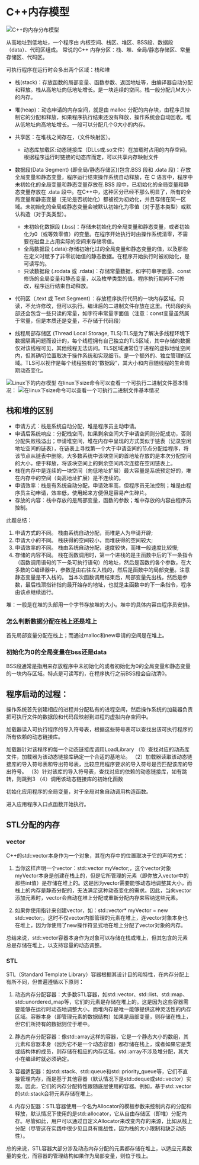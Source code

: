 # C++内存模型
![C++的内存分布模型](images/C++的内存分布模型.png)

从高地址到低地址，一个程序由 内核空间、栈区、堆区、BSS段、数据段（data）、代码区组成。
常说的C++ 内存分区：栈、堆、全局/静态存储区、常量存储区、代码区。

可执行程序在运行时会多出两个区域：栈和堆

- 栈(stack)：存放函数的局部变量、函数参数、返回地址等，由编译器自动分配和释放。栈从高地址向低地址增长。是一块连续的空间。栈一般分配几M大小的内存。

- 堆(heap)：动态申请的内存空间，就是由 malloc 分配的内存块，由程序员控制它的分配和释放，如果程序执行结束还没有释放，操作系统会自动回收。堆从低地址向高地址增长。一般可以分配几个G大小的内存。

- 共享区：在堆栈之间存在，（文件映射区）。
  - 动态库加载区:动态链接库（DLLs或.so文件）在加载时占用的内存空间。根据程序运行时链接的动态库而定，可以共享内存映射文件

- 数据段(Data Segment) (即全局/静态存储区)(包含.BSS 段和 .data 段)：存放全局变量和静态变量，程序运行结束操作系统自动释放，在 C 语言中，程序中未初始化的全局变量和静态变量存放在.BSS 段中，已初始化的全局变量和静态变量存放在 .data 段中。在C++中，这种区分已经不那么明显了，所有的全局变量和静态变量（无论是否初始化）都被视为初始化，并且存储在同一区域。未初始化的全局或静态变量会被默认初始化为零值（对于基本类型）或默认构造（对于类类型）。
  - 未初始化数据段 (.bss)：存储未初始化的全局变量和静态变量，或者初始化为0（或等效零值）的变量。在程序开始执行时由操作系统清零，不需要在磁盘上占用实际的空间来存储零值。
  - 全局数据段 (.data):存储初始化过的全局变量和静态变量的值，以及那些在定义时赋予了非零初始值的静态数据。在程序开始执行时被初始化，是可读写的。
  - 只读数据段 (.rodata 或 .rdata)：存储常量数据，如字符串字面量、const修饰的全局变量和静态变量，以及枚举类型的值。程序执行期间不可修改，程序运行结束自动释放。
- 代码区（.text 或 Text Segment）：存放程序执行代码的一块内存区域。只读，不允许修改，但可以执行。编译后的二进制文件存放在这里。代码段的头部还会包含一些只读的常量，如字符串常量字面值（注意：const变量虽然属于常量，但是本质还是变量，不存储于代码段）
- 线程局部存储区 (Thread Local Storage, TLS):TLS是为了解决多线程环境下数据隔离问题而设计的，每个线程拥有自己独立的TLS区域，其中存储的数据仅对该线程可见，其他线程无法访问。TLS区域通常位于进程的虚拟地址空间内，但其确切位置取决于操作系统和实现细节。是一个额外的、独立管理的区域。TLS可以视作是每个线程独有的“数据段”，其大小和内容随线程的生命周期动态变化。

![Linux下的内存模型](images/Linux下的C++内存模型.png)
在linux下size命令可以查看一个可执行二进制文件基本情况：
![在linux下size命令可以查看一个可执行二进制文件基本情况](images/在linux下size命令可以查看一个可执行二进制文件基本情况.png)


## 栈和堆的区别
- 申请方式：栈是系统自动分配，堆是程序员主动申请。
- 申请后系统响应：分配栈空间，如果剩余空间大于申请空间则分配成功，否则分配失败栈溢出；申请堆空间，堆在内存中呈现的方式类似于链表（记录空闲地址空间的链表），在链表上寻找第一个大于申请空间的节点分配给程序，将该节点从链表中删除，大多数系统中该块空间的首地址存放的是本次分配空间的大小，便于释放，将该块空间上的剩余空间再次连接在空闲链表上。
- 栈在内存中是连续的一块空间（向低地址扩展）最大容量是系统预定好的，堆在内存中的空间（向高地址扩展）是不连续的。
- 申请效率：栈是有系统自动分配，申请效率高，但程序员无法控制；堆是由程序员主动申请，效率低，使用起来方便但是容易产生碎片。
- 存放的内容：栈中存放的是局部变量，函数的参数；堆中存放的内容由程序员控制。

此题总结：
1. 申请方式的不同。 栈由系统自动分配，而堆是人为申请开辟;
2. 申请大小的不同。 栈获得的空间较小，而堆获得的空间较大;
3. 申请效率的不同。 栈由系统自动分配，速度较快，而堆一般速度比较慢;
4. 存储的内容不同。
栈在函数调用时，第一个进栈的是主函数中后的下一条指令（函数调用语句的下一条可执行语句）的地址，然后是函数的各个参数，在大多数的C编译器中，参数是由右往左入栈的，然后是函数中的局部变量。注意静态变量是不入栈的。 当本次函数调用结束后，局部变量先出栈，然后是参数，最后栈顶指针指向最开始存的地址，也就是主函数中的下一条指令，程序由该点继续运行。

堆：一般是在堆的头部用一个字节存放堆的大小。堆中的具体内容由程序员安排。


### 怎么判断数据分配在栈上还是堆上
首先局部变量分配在栈上；而通过malloc和new申请的空间是在堆上。

### 初始化为0的全局变量在bss还是data
BSS段通常是指用来存放程序中未初始化的或者初始化为0的全局变量和静态变量的一块内存区域。特点是可读写的，在程序执行之前BSS段会自动清0。

## 程序启动的过程：

操作系统首先创建相应的进程并分配私有的进程空间，然后操作系统的加载器负责把可执行文件的数据段和代码段映射到进程的虚拟内存空间中。

加载器读入可执行程序的导入符号表，根据这些符号表可以查找出该可执行程序的所有依赖的动态链接库。

加载器针对该程序的每一个动态链接库调用LoadLibrary （1）查找对应的动态库文件，加载器为该动态链接库确定一个合适的基地址。 （2）加载器读取该动态链接库的导入符号表和导出符号表，比较应用程序要求的导入符号是否匹配该库的导出符号。 （3）针对该库的导入符号表，查找对应的依赖的动态链接库，如有跳转，则跳到3 （4）调用该动态链接库的初始化函数

初始化应用程序的全局变量，对于全局对象自动调用构造函数。

进入应用程序入口点函数开始执行。

## STL分配的内存
### vector
C++的std::vector本身作为一个对象，其在内存中的位置取决于它的声明方式：

1. 当你这样声明一个vector：std::vector<int> myVector;，这个vector对象myVector本身是创建在栈上的，但是它所管理的元素（即你放入vector中的那些int值）是存储在堆上的。这是因为vector需要能够动态地调整其大小，而栈上的内存是静态分配的，无法满足这种动态变化的需求。因此，当向vector添加元素时，vector会自动在堆上分配或重新分配内存来容纳这些元素。

2. 如果你使用指针来创建vector，如：std::vector<int>* myVector = new std::vector<int>;，这时不仅vector内部管理的元素在堆上，连vector对象本身也在堆上，因为你使用了new操作符显式地在堆上分配了vector对象的内存。

总结来说，std::vector容器本身作为对象可以存储在栈或堆上，但其包含的元素总是存储在堆上，以支持容量的动态调整。

### STL
STL（Standard Template Library）容器根据其设计目的和特性，在内存分配上有所不同，但普遍遵循以下原则：

1. 动态内存分配容器：大多数STL容器，如std::vector、std::list、std::map、std::unordered_map等，它们的元素是存储在堆上的。这是因为这些容器需要能够在运行时动态地调整大小，而堆内存是唯一能够提供这种灵活性的内存区域。容器本身（即管理元素的数据结构）如果是局部变量，则存储在栈上，但它们所持有的数据则位于堆中。

2. 静态内存分配容器：像std::array这样的容器，它是一个静态大小的数组，其元素和容器本身（因为它不是一个动态容器）都存储在栈上，或者如果它是类或结构体的成员，则存储在相应的内存区域。std::array不涉及堆分配，其大小在编译时就必须确定。

3. 容器适配器：如std::stack、std::queue和std::priority_queue等，它们不直接管理内存，而是基于其他容器（默认情况下是std::deque或std::vector）实现。因此，它们的内存分配特性跟随底层使用的容器。例如，基于std::vector的std::stack会将元素存储在堆上。

4. 内存分配器：STL容器使用一个名为Allocator的模板参数来控制内存的分配和释放，默认情况下使用的是std::allocator，它从自由存储区（即堆）分配内存。尽管如此，用户可以通过自定义Allocator来改变内存的来源，比如从栈上分配（尽管这在实践中很少见且具有挑战性，因为栈的大小限制和缺乏动态性）。

总的来说，STL容器大部分涉及动态内存分配的元素都存储在堆上，以适应元素数量的变化，而容器的管理结构如果作为局部变量，则位于栈上。
